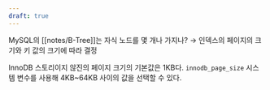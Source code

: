 ```yaml
---
draft: true
---
```

MySQL의 [[notes/B-Tree]]는 자식 노드를 몇 개나 가지나?
→ 인덱스의 페이지의 크기와 키 값의 크기에 따라 결정

InnoDB 스토리이지 않진의 페이지 크기의 기본값은 1KB다. `innodb_page_size` 시스템 변수를 사용해 4KB~64KB 사이의 값을 선택할 수 있다.